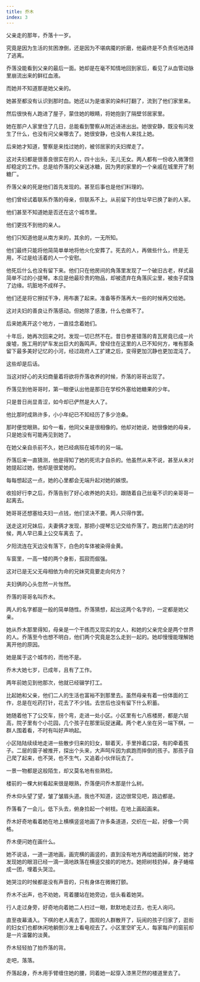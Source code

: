 ```yaml
---
title: 乔木
index: 3
---
```


父亲走的那年，乔落十一岁。

究竟是因为生活的贫困潦倒，还是因为不堪病魇的折磨，他最终是不负责任地选择了逃离。

乔落没能看到父亲的最后一面。她却是在毫不知情地回到家后，看见了从血管动脉里崩流出来的鲜红血液。

而她并不知道那是她父亲的。

她甚至都没有认识到那时血。她还以为是谁家的染料打翻了，流到了他们家里来。

然后很快有人跑进了屋子，蒙住她的眼睛，将她抱到了隔壁邻居家里。

她在那户人家里住了几日，总能看到警察从附近进进出出。她很安静，既没有问发生了什么，也没有问父亲哪去了。她很安静，也没有人来找上她。

后来她才知道，警察是来找过她的，被邻居家的夫妇撵走了。

这对夫妇都是很善良很实在的人，四十出头，无儿无女。两人都有一份收入微薄但却稳定的工作。总是给乔落的父亲送冰糖，因为男的家里的一个亲戚在城里开了制糖厂。

乔落父亲的死是他们首先发现的。甚至后事也是他们料理的。

他们曾经试着联系乔落的母亲，但联系不上。从前留下的住址早已换了新的人家。

他们甚至不知道她是否还在这个城市里。

他们更找不到他的亲人。

他们只知道他是从南方来的，其余的，一无所知。

他们最终只能将他简简单单地将他火化安葬了。死去的人，再做些什么，终是无用，不过是给活着的人一个安慰。

他死后什么也没有留下来。他们只在他房间的角落里发现了一个破旧古老，样式最简单不过的小提琴。本应是他最珍贵的物品，却被遗弃在角落灰尘里，被虫子腐蚀了边缘。坑脏地不成样子。

他们还是将它擦拭干净，用布裹了起来。准备等乔落再大一些的时候再交给她。

这对夫妇的善良让乔落感动。但她除了感激，什么也做不了。

后来她离开这个地方，一直挂念着她们。

十年后，她再次回来之时。发现一切已然不在。昔日参差错落的青瓦房竟已成一片废墟，施工用的铲车发出巨大的轰鸣声。曾经住在这里的人已不知何方，唯有那条留下最多美好记忆的小河，经过政府人工扩建之后，变得更加沉静也更加混沌了。

这些却是后话。

当这对好心的夫妇商量着将欲将乔落收养的时候，乔落的哥哥出现了。

乔落见到他哥哥时，第一眼便认出他是那日在学校外塞给她糖果的少年。

只是昔日尚显青涩，如今却已俨然是大人了。

他比那时成熟许多，小小年纪已不知经历了多少沧桑。

那时便觉眼熟，如今一看，他同父亲是很相像的。他却对她说，她很像她的母亲，只是她没有可能再见到她了。

在她父亲自杀前不久，她已经病殒在城市的另一端。

乔落后来一直猜测，他是得知了她的死讯才自杀的。他虽然从来不说，甚至从未对她提起过她，他却是很爱她的。

每每想起这一点，她的心里都会无端升起对她的嫉恨。

收拾好行李之后，乔落告别了好心收养她的夫妇，跟随着自己丝毫不识的亲哥哥一起离去。

她哥哥还想塞给夫妇一点钱，他们坚决不要。两人只得作罢。

送走这对兄妹后，夫妻俩才发现，那把小提琴忘记交给乔落了。跑出房门去追的时候，两人早已乘上公交车离去
了。

夕阳流连在天边没有落下，白色的车体被染得金黄。

车窗里，一高一矮的两个身影，孤寂而倔强。

这对已是无父无母相依为命的兄妹究竟要走向何方？

夫妇俩的心头忽然一片怅然。

乔落的哥哥名叫乔木。

两人的名字都是一般的简单随性。乔落猜想，起出这两个名字的，一定都是她父亲。

她从乔木那里得知，母亲是一个干练而又现实的女人，和她的父亲完全是两个世界的人。乔落至今也想不明白，他们两个究竟是怎么走到一起的。她却慢慢能理解她离开他的原因。

她是属于这个城市的，而他不是。

乔木大她七岁，已成年，且有了工作。

两年前她见到他那次，他就已经辍学打工。

比起她和父亲，他们二人的生活也富裕不到那里去。虽然母亲有着一份体面的工作，总是在吃药打针，花去了不少钱。去世后也没有留下什么积蓄。

她随着他下了公交车，拐个弯，走进一处小区。小区里有七八栋楼房，都是六层高，院子里有个小花园，几个孩子在那里玩捉迷藏。两个老人坐在另一端下棋，一群人围着看，不时有叫好声响起。

小区陆陆续续地走进一些散步归来的妇女，聊着天，手里拎着口袋，有的牵着孩子。二层的窗子被推开，探出个头来，大声呵斥因为疯跑而摔倒的孩子。那孩子自己爬了起来，也不哭，也不生气，又追着小伙伴玩去了。

一景一物都是这般陌生，却又莫名地有些熟稔。

楼前的一棵大树看起来很是眼熟，乔落便问乔木那是什么树。

乔木仰头望了望，皱了皱眉头道。我也不知道，这边很常见吧，路边都是。

乔落看了一会儿，低下头去，俯身捡起一个树枝。在地上画起画来。

乔木好奇地看着她在地上横横竖竖地画了许多条道道，交织在一起，好像一个网格。

乔木便问她在画什么。

她不说话，一道一道地画，画完横的画竖的，直到没有地方再给她画的时候，她才发现她的眼泪已经一滴一滴地跌落在横竖交接的的地方。她把树枝扔掉，身子蜷缩成一团，埋着头哭泣。

她哭泣的时候都是没有声音的，只有身体在微微打颤。

乔木不出声，也不劝她，弯着腰站在她旁边，低头看着她哭。

行人走过身旁，好奇地向着她二人扫过一眼，默默地走过去，也无人询问。

直至夜幕涌入。下棋的老人离去了，围观的人群散开了，玩闹的孩子归家了，逛街的妇女们也都休闲地躺倒沙发上看电视去了。小区里空旷无人，每家每户的窗前却是一片温馨的淡黄。

乔木轻轻拍了拍乔落的背。

走吧，落落。

乔落起身，乔木用手臂缠住她的腰，同着她一起穿入漆黑茫然的楼道里去了。
